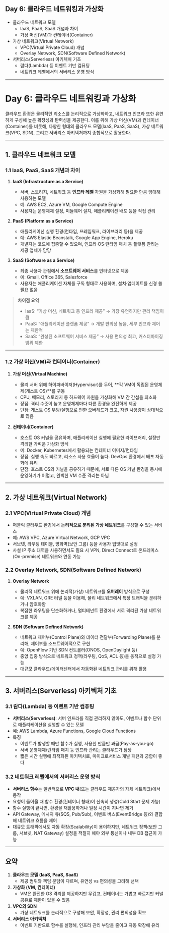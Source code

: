## Day 6: 클라우드 네트워킹과 가상화

- 클라우드 네트워크 모델
  - IaaS, PaaS, SaaS 개념과 차이
  - 가상 머신(VM)과 컨테이너(Container)
- 가상 네트워크(Virtual Network)
  - VPC(Virtual Private Cloud) 개념
  - Overlay Network, SDN(Software Defined Network)
- 서버리스(Serverless) 아키텍처 기초
  - 람다(Lambda) 등 이벤트 기반 컴퓨팅
  - 네트워크 레벨에서의 서버리스 운영 방식

---

# Day 6: 클라우드 네트워킹과 가상화

클라우드 환경은 물리적인 리소스를 논리적으로 가상화하고, 네트워크 인프라 또한 유연하게 구성해 높은 확장성과 탄력성을 제공한다. 이를 위해 가상 머신(VM)과 컨테이너(Container)를 비롯해, 다양한 형태의 클라우드 모델(IaaS, PaaS, SaaS), 가상 네트워크(VPC, SDN), 그리고 서버리스 아키텍처까지 종합적으로 활용한다.

---

## 1. 클라우드 네트워크 모델

### 1.1 IaaS, PaaS, SaaS 개념과 차이

1. **IaaS (Infrastructure as a Service)**

   - 서버, 스토리지, 네트워크 등 **인프라 레벨** 자원을 가상화해 필요한 만큼 임대해 사용하는 모델
   - 예: AWS EC2, Azure VM, Google Compute Engine
   - 사용자는 운영체제 설정, 미들웨어 설치, 애플리케이션 배포 등을 직접 관리

2. **PaaS (Platform as a Service)**

   - 애플리케이션 실행 환경(런타임, 프레임워크, 라이브러리 등)을 제공
   - 예: AWS Elastic Beanstalk, Google App Engine, Heroku
   - 개발자는 코드에 집중할 수 있으며, 인프라·OS·런타임 패치 등 플랫폼 관리는 제공 업체가 담당

3. **SaaS (Software as a Service)**
   - 최종 사용자 관점에서 **소프트웨어 서비스**를 인터넷으로 제공
   - 예: Gmail, Office 365, Salesforce
   - 사용자는 애플리케이션 자체를 구독 형태로 사용하며, 설치·업데이트를 신경 쓸 필요 없음

> **차이점 요약**
>
> - IaaS: “가상 머신, 네트워크 등 인프라 제공” → 가장 유연하지만 관리 책임이 큼
> - PaaS: “애플리케이션 플랫폼 제공” → 개발 편의성 높음, 세부 인프라 제어는 제한적
> - SaaS: “완성된 소프트웨어 서비스 제공” → 사용 편의성 최고, 커스터마이징 범위 제한

---

### 1.2 가상 머신(VM)과 컨테이너(Container)

1. **가상 머신(Virtual Machine)**

   - 물리 서버 위에 하이퍼바이저(Hypervisor)를 두어, **각 VM이 독립된 운영체제(게스트 OS)**를 구동
   - CPU, 메모리, 스토리지 등 하드웨어 자원을 가상화해 VM 간 간섭을 최소화
   - 장점: 격리 수준이 높고 운영체제마다 다른 환경을 완전하게 제공
   - 단점: 게스트 OS 부팅/실행으로 인한 오버헤드가 크고, 자원 사용량이 상대적으로 많음

2. **컨테이너(Container)**
   - 호스트 OS 커널을 공유하며, 애플리케이션 실행에 필요한 라이브러리, 설정만 격리한 가벼운 가상화 방식
   - 예: Docker, Kubernetes에서 활용되는 컨테이너 이미지/런타임
   - 장점: 실행 속도 빠르고, 리소스 사용 효율이 높다. DevOps 환경에서 배포 자동화에 유리
   - 단점: 호스트 OS와 커널을 공유하기 때문에, 서로 다른 OS 커널 환경을 동시에 운영하기가 어렵고, 완벽한 VM 수준 격리는 아님

---

## 2. 가상 네트워크(Virtual Network)

### 2.1 VPC(Virtual Private Cloud) 개념

- 퍼블릭 클라우드 환경에서 **논리적으로 분리된 가상 네트워크**를 구성할 수 있는 서비스
- 예: AWS VPC, Azure Virtual Network, GCP VPC
- 서브넷, 라우팅 테이블, 방화벽(보안 그룹) 등을 사용자 입맛대로 설정
- 사설 IP 주소 대역을 사용하면서도 필요 시 VPN, Direct Connect로 온프레미스(On-premise) 네트워크와 연동 가능

### 2.2 Overlay Network, SDN(Software Defined Network)

1. **Overlay Network**

   - 물리적 네트워크 위에 논리적(가상) 네트워크를 **오버레이** 방식으로 구성
   - 예: VXLAN, GRE 터널 등을 이용해, 물리 네트워크에서 특정 트래픽을 분리하거나 암호화함
   - 복잡한 라우팅을 단순화하거나, 멀티테넌트 환경에서 서로 격리된 가상 네트워크를 제공

2. **SDN (Software Defined Network)**
   - 네트워크 제어부(Control Plane)와 데이터 전달부(Forwarding Plane)를 분리해, 제어부를 소프트웨어적으로 구현
   - 예: OpenFlow 기반 SDN 컨트롤러(ONOS, OpenDaylight 등)
   - 중앙 집중 방식으로 네트워크 정책(라우팅, QoS, ACL 등)을 동적으로 설정 가능
   - 대규모 클라우드/데이터센터에서 자동화된 네트워크 관리를 위해 활용

---

## 3. 서버리스(Serverless) 아키텍처 기초

### 3.1 람다(Lambda) 등 이벤트 기반 컴퓨팅

- **서버리스(Serverless)**: 서버 인프라를 직접 관리하지 않아도, 이벤트나 함수 단위로 애플리케이션을 실행할 수 있는 모델
- 예: AWS Lambda, Azure Functions, Google Cloud Functions
- 특징
  - 이벤트가 발생할 때만 함수가 실행, 사용한 만큼만 과금(Pay-as-you-go)
  - 서버 운영체제/런타임 패치 등 인프라 관리는 클라우드가 담당
  - 짧은 시간 실행에 최적화된 아키텍처로, 마이크로서비스 개발 패턴과 궁합이 좋다

### 3.2 네트워크 레벨에서의 서버리스 운영 방식

- **서버리스 함수**는 일반적으로 **VPC 내**(또는 클라우드 제공자의 자체 네트워크)에서 동작
- 요청이 들어올 때 함수 환경(컨테이너 형태)이 신속히 생성(Cold Start 문제 가능)
- 함수 실행이 끝나면, 환경을 재활용하거나 일정 시간이 지나면 제거
- API Gateway, 메시지 큐(SQS, Pub/Sub), 이벤트 버스(EventBridge 등)와 결합해 네트워크 흐름을 제어
- 대규모 트래픽에서도 자동 확장(Scalability)이 용이하지만, 네트워크 정책(보안 그룹, 서브넷, NAT Gateway) 설정을 적절히 해야 외부 통신이나 내부 DB 접근이 가능

---

## 요약

1. **클라우드 모델 (IaaS, PaaS, SaaS)**
   - 제공 범위와 책임 분담이 다르며, 유연성 vs 편의성을 고려해 선택
2. **가상화 (VM, 컨테이너)**
   - VM은 완전한 OS 격리를 제공하지만 무겁고, 컨테이너는 가볍고 빠르지만 커널 공유로 제한이 있을 수 있음
3. **VPC와 SDN**
   - 가상 네트워크를 논리적으로 구성해 보안, 확장성, 관리 편의성을 확보
4. **서버리스 아키텍처**
   - 이벤트 기반으로 함수를 실행해, 인프라 관리 부담을 줄이고 자동 확장에 유리

